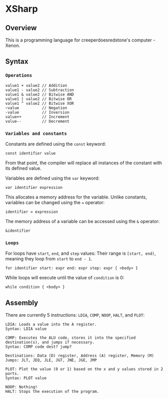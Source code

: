 # XSharp
## Overview
This is a programming language for creeperdoesredstone's computer - Xenon.

## Syntax
### `Operations`
```
value1 + value2 // Addition
value1 - value2 // Subtraction
value1 & value2 // Bitwise AND
value1 | value2 // Bitwise OR
value1 ^ value2 // Bitwise XOR
~value          // Negation
-value          // Inversion
value++         // Increment
value--         // Decrement
```

### `Variables and constants`
Constants are defined using the `const` keyword:
```
const identifier value
```
From that point, the compiler will replace all instances of the constant with its defined value.

Variables are defined using the `var` keyword:
```
var identifier expression
```
This allocates a memory address for the variable.
Unlike constants, variables can be changed using the `=` operator:
```
identifier = expression
```
The memory address of a variable can be accessed using the `&` operator:
```
&identifier
```

### `Loops`
For loops have `start`, `end`, and `step` values:
Their range is `[start, end)`, meaning they loop from `start` to `end - 1`.
```
for identifier start: expr end: expr step: expr { <body> }
```
While loops will execute until the value of `condition` is 0:
```
while condition { <body> }
```

## Assembly
There are currently 5 instructions: `LDIA`, `COMP`, `NOOP`, `HALT`, and `PLOT`:
```
LDIA: Loads a value into the A register.
Syntax: LDIA value
```
```
COMP: Executes the ALU code, stores it into the specified destination(s), and jumps if necessary.
Syntax: COMP code dest? jump?

Destinations: Data (D) register, Address (A) register, Memory (M)
Jumps: JLT, JEQ, JLE, JGT, JNE, JGE, JMP
```
```
PLOT: Plot the value (0 or 1) based on the x and y values stored in 2 ports.
Syntax: PLOT value
```
```
NOOP: Nothing!
HALT: Stops the execution of the program.
```
